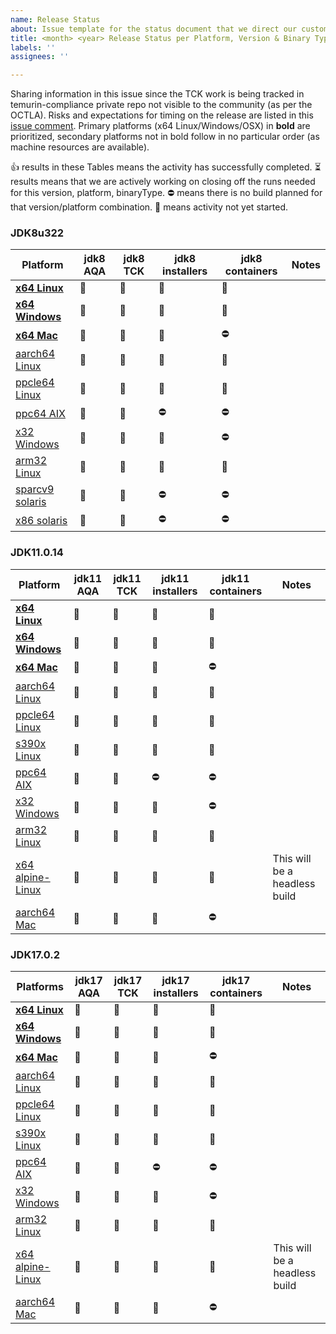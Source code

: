 ```yaml
---
name: Release Status
about: Issue template for the status document that we direct our customers to during a release cycle
title: <month> <year> Release Status per Platform, Version & Binary Type
labels: ''
assignees: ''

---
```


Sharing information in this issue since the TCK work is being tracked in temurin-compliance private repo not visible to the community (as per the OCTLA).  Risks and expectations for timing on the release are listed in this [issue comment](https://github.com/adoptium/adoptium/issues/3#issuecomment-866903922).  Primary platforms (x64 Linux/Windows/OSX) in **bold** are prioritized, secondary platforms not in bold follow in no particular order (as machine resources are available).

👍 results in these Tables means the activity has successfully completed.
⏳ results means that we are actively working on closing off the runs needed for this version, platform, binaryType.
⛔ means there is no build planned for that version/platform combination.
📂 means activity not yet started.

### JDK8u322
| Platform | jdk8 AQA  | jdk8 TCK | jdk8 installers | jdk8 containers | Notes |
| -----  | ----- | ----- | ----- | ----- | ----- |
| [**x64 Linux**](https://ci.adoptopenjdk.net/job/build-scripts/job/openjdk8-pipeline/xxxx/artifact/target/linux/x64/hotspot) | 📂 | 📂 | 📂 | 📂 |   |
| [**x64 Windows**](https://ci.adoptopenjdk.net/job/build-scripts/job/openjdk8-pipeline/xxxx/artifact/target/windows/x64/hotspot) | 📂 | 📂 | 📂 | 📂 |   |
| [**x64 Mac**](https://ci.adoptopenjdk.net/job/build-scripts/job/openjdk8-pipeline/xxxx/artifact/target/mac/x64/hotspot) | 📂 | 📂 | 📂 | ⛔ |   |
| [aarch64 Linux](https://ci.adoptopenjdk.net/job/build-scripts/job/openjdk8-pipeline/xxxx/artifact/target/linux/aarch64/hotspot) | 📂  | 📂 | 📂 | 📂 |   |
| [ppcle64 Linux](https://ci.adoptopenjdk.net/job/build-scripts/job/openjdk8-pipeline/xxxx/artifact/target/linux/ppc64le/hotspot) | 📂 | 📂 | 📂 | 📂 |   |
| [ppc64 AIX](https://ci.adoptopenjdk.net/job/build-scripts/job/openjdk8-pipeline/xxxx/artifact/target/aix/ppc64/hotspot) | 📂 | 📂 | ⛔ | ⛔ |   |
| [x32 Windows](https://ci.adoptopenjdk.net/job/build-scripts/job/openjdk8-pipeline/xxxx/artifact/target/windows/x86-32/hotspot) | 📂 | 📂 | 📂 | ⛔ |   |
| [arm32 Linux](https://ci.adoptopenjdk.net/job/build-scripts/job/openjdk8-pipeline/yyyy/artifact/target/linux/arm/hotspot) | 📂 | 📂 | 📂 | 📂 |   |
| [sparcv9 solaris](https://ci.adoptopenjdk.net/job/build-scripts/job/openjdk8-pipeline/xxxx/artifact/target/solaris/sparcv9/hotspot) | 📂 | 📂 | ⛔  | ⛔ |   |
| [x86 solaris](https://ci.adoptopenjdk.net/job/build-scripts/job/openjdk8-pipeline/xxxx/artifact/target/solaris/x64/hotspot) |  📂   | 📂   | ⛔  | ⛔ |  |

### JDK11.0.14
| Platform  | jdk11 AQA  | jdk11 TCK | jdk11 installers | jdk11 containers | Notes |
| ----- | ----- | ----- | ----- | ----- | ----- |
| [**x64 Linux**](https://ci.adoptopenjdk.net/job/build-scripts/job/openjdk11-pipeline/xxxx/artifact/target/linux/x64/hotspot/) | 📂 | 📂 | 📂 | 📂 |   |
| [**x64 Windows**](https://ci.adoptopenjdk.net/job/build-scripts/job/openjdk11-pipeline/xxxx/artifact/target/windows/x64/hotspot/) | 📂 | 📂 | 📂 | 📂 |   |
| [**x64 Mac**](https://ci.adoptopenjdk.net/job/build-scripts/job/openjdk11-pipeline/xxxx/artifact/target/mac/x64/hotspot/) | 📂 | 📂 | 📂 | ⛔ |   |
| [aarch64 Linux](https://ci.adoptopenjdk.net/job/build-scripts/job/openjdk11-pipeline/xxxx/artifact/target/linux/aarch64/hotspot/) | 📂 | 📂 | 📂 | 📂 |   |
| [ppcle64 Linux](https://ci.adoptopenjdk.net/job/build-scripts/job/openjdk11-pipeline/xxxx/artifact/target/linux/ppc64le/hotspot/) |  📂 | 📂 | 📂 | 📂 |   |
| [s390x Linux](https://ci.adoptopenjdk.net/job/build-scripts/job/openjdk11-pipeline/xxxx/artifact/target/linux/s390x/hotspot/) | 📂 | 📂 | 📂 | 📂 |   |
| [ppc64 AIX](https://ci.adoptopenjdk.net/job/build-scripts/job/openjdk11-pipeline/xxxx/artifact/target/aix/ppc64/hotspot/) | 📂 | 📂 | ⛔ |⛔ |   |
| [x32 Windows](https://ci.adoptopenjdk.net/job/build-scripts/job/openjdk11-pipeline/xxxx/artifact/target/windows/x86-32/hotspot/) | 📂 | 📂 | 📂 | ⛔ |   |
| [arm32 Linux](https://ci.adoptopenjdk.net/job/build-scripts/job/openjdk11-pipeline/xxxx/artifact/target/linux/arm/hotspot/) | 📂 | 📂 | 📂 | 📂 |   |
| [x64 alpine-Linux](https://ci.adoptopenjdk.net/job/build-scripts/job/openjdk11-pipeline/xxxx/artifact/target/alpine-linux/x64/hotspot/) | 📂 | 📂 | 📂 | 📂 |  This will be a headless build |
| [aarch64 Mac](https://ci.adoptopenjdk.net/job/build-scripts/job/openjdk17-pipeline/xxxx/artifact/target/mac/aarch64/hotspot/) | 📂 | 📂 | 📂 | ⛔ |   |

### JDK17.0.2
| Platforms  | jdk17 AQA  | jdk17 TCK | jdk17 installers | jdk17 containers | Notes |
| ----- | ----- | ----- | ----- | ----- | ----- |
| [**x64 Linux**](https://ci.adoptopenjdk.net/job/build-scripts/job/openjdk17-pipeline/xxx/artifact/target/linux/x64/hotspot/)| 📂 | 📂 | 📂 | 📂 |   |
| [**x64 Windows**](https://ci.adoptopenjdk.net/job/build-scripts/job/openjdk17-pipeline/xxx/artifact/target/windows/x64/hotspot/) | 📂 | 📂 | 📂  | 📂  |   |
| [**x64 Mac**](https://ci.adoptopenjdk.net/job/build-scripts/job/openjdk17-pipeline/xxx/artifact/target/mac/x64/hotspot/) | 📂 | 📂 | 📂  | ⛔ |   |
| [aarch64 Linux](https://ci.adoptopenjdk.net/job/build-scripts/job/openjdk17-pipeline/xxx/artifact/target/linux/aarch64/hotspot/) | 📂 | 📂 | 📂 | 📂 |   |
| [ppcle64 Linux](https://ci.adoptopenjdk.net/job/build-scripts/job/openjdk17-pipeline/xxx/artifact/target/linux/ppc64le/hotspot/) | 📂 | 📂 | 📂 | 📂 |   |
| [s390x Linux](https://ci.adoptopenjdk.net/job/build-scripts/job/openjdk17-pipeline/xxx/artifact/target/linux/s390x/hotspot/) | 📂 | 📂 | 📂 | 📂 |   |
| [ppc64 AIX](https://ci.adoptopenjdk.net/job/build-scripts/job/openjdk17-pipeline/xxx/artifact/target/aix/ppc64/hotspot/)| 📂 | 📂 | ⛔ |⛔  |   |
| [x32 Windows](https://ci.adoptopenjdk.net/job/build-scripts/job/openjdk17-pipeline/xxx/artifact/target/windows/x86-32/hotspot/) | 📂 | 📂 | 📂 | ⛔ |   |
| [arm32 Linux](https://ci.adoptopenjdk.net/job/build-scripts/job/openjdk17-pipeline/xxx/artifact/target/linux/arm/hotspot/) | 📂 | 📂 | 📂 | 📂 |   |
| [x64 alpine-Linux](https://ci.adoptopenjdk.net/job/build-scripts/job/openjdk17-pipeline/xxx/artifact/target/alpine-linux/x64/hotspot/) | 📂 | 📂 | 📂 | 📂 | This will be a headless build |
| [aarch64 Mac](https://ci.adoptopenjdk.net/job/build-scripts/job/openjdk17-pipeline/xxx/artifact/target/mac/aarch64/hotspot/) | 📂 | 📂 | 📂 | ⛔ |   |
